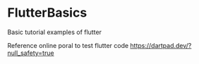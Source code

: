 # FlutterBasics
Basic tutorial examples of flutter


Reference online poral to test flutter code
https://dartpad.dev/?null_safety=true
